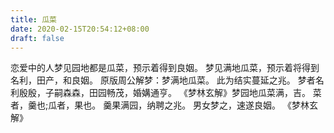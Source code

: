 ```yaml
---
title: 瓜菜
date: 2020-02-15T20:54:12+08:00
draft: false
---
```


恋爱中的人梦见园地都是瓜菜，预示着得到良姻。
梦见满地瓜菜，预示着将得到名利，田产，和良姻。
原版周公解梦：梦满地瓜菜。
此为结实蔓延之兆。
梦者名利殷殷，子嗣森森，田园畅茂，婚媾通亨。
《梦林玄解》梦园地瓜菜满，吉。
菜者，羹也;瓜者，果也。
羹果满园，纳聘之兆。
男女梦之，速遂良姻。
《梦林玄解》